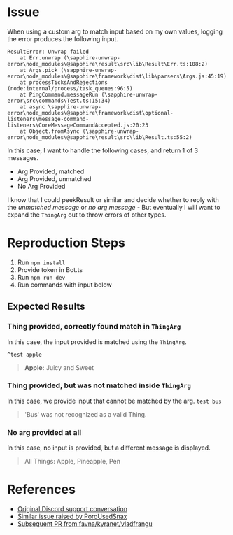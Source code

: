 # Issue
When using a custom arg to match input based on my own values, logging the error produces the following input. 

```
ResultError: Unwrap failed
    at Err.unwrap (\sapphire-unwrap-error\node_modules\@sapphire\result\src\lib\Result\Err.ts:108:2)
    at Args.pick (\sapphire-unwrap-error\node_modules\@sapphire\framework\dist\lib\parsers\Args.js:45:19)
    at processTicksAndRejections (node:internal/process/task_queues:96:5)
    at PingCommand.messageRun (\sapphire-unwrap-error\src\commands\Test.ts:15:34)
    at async \sapphire-unwrap-error\node_modules\@sapphire\framework\dist\optional-listeners\message-command-listeners\CoreMessageCommandAccepted.js:20:23
    at Object.fromAsync (\sapphire-unwrap-error\node_modules\@sapphire\result\src\lib\Result.ts:55:2)
```

In this case, I want to handle the following cases, and return 1 of 3 messages.
- Arg Provided, matched
- Arg Provided, unmatched
- No Arg Provided

I know that I could peekResult or similar and decide whether to reply with the *unmatched message* or *no arg message* - But eventually I will want to expand the `ThingArg` out to throw errors of other types.

# Reproduction Steps
1. Run `npm install`
2. Provide token in Bot.ts
3. Run `npm run dev`
4. Run commands with input below

## Expected Results
### Thing provided, correctly found match in `ThingArg`
In this case, the input provided is matched using the `ThingArg`.

`^test apple`
> **Apple:** Juicy and Sweet

### Thing provided, but was not matched inside `ThingArg`
In this case, we provide input that cannot be matched by the arg.
`test bus`
> 'Bus' was not recognized as a valid Thing.

### No arg provided at all
In this case, no input is provided, but a different message is displayed.
> All Things: Apple, Pineapple, Pen

# References
- [Original Discord support conversation](https://discord.com/channels/737141877803057244/1056065110038290564/1056065110038290564)
- [Similar issue raised by PoroUsedSnax](https://github.com/sapphiredev/framework/issues/528)
- [Subsequent PR from favna/kyranet/vladfrangu](https://github.com/sapphiredev/utilities/pull/475)